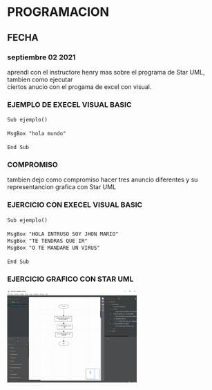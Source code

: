 # PROGRAMACION


## FECHA <br>

### septiembre 02 2021 <br>
 
aprendi con el instructore henry mas sobre el
programa de Star UML, tambien como ejecutar  
ciertos anucio con el progama de excel con 
visual. <br>

### EJEMPLO DE EXECEL VISUAL BASIC <br>

```
Sub ejemplo()

MsgBox "hola mundo"

End Sub
```
### COMPROMISO 

tambien dejo como compromiso hacer tres 
anuncio diferentes y su representancion 
grafica con Star UML <br>

### EJERCICIO CON EXECEL VISUAL BASIC <br>

```
Sub ejemplo()

MsgBox "HOLA INTRUSO SOY JHON MARIO"
MsgBox "TE TENDRAS QUE IR"
MsgBox "O TE MANDARE UN VIRUS"

End Sub
```
### EJERCICIO GRAFICO CON STAR UML

<img src="img/diagrama-de-flujo-1.jpg" width="300">

